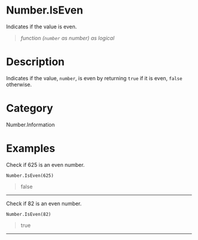 # Number.IsEven
Indicates if the value is even.
> _function (<code>number</code> as number) as logical_

# Description 
Indicates if the value, <code>number</code>, is even by returning <code>true</code> if it is even, <code>false</code> otherwise.
# Category 
Number.Information
# Examples 
Check if 625 is an even number.
```
Number.IsEven(625)
```
> false

***
Check if 82 is an even number.
```
Number.IsEven(82)
```
> true

***
